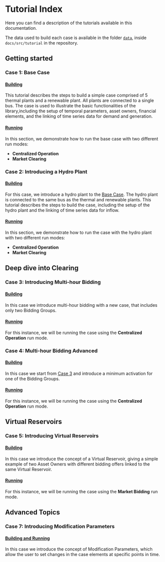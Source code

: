# Tutorial Index

Here you can find a description of the tutorials available in this documentation. 

The data used to build each case is available in the folder [`data`](https://github.com/psrenergy/IARA.jl/tree/master/docs/src/tutorial/data), inside `docs/src/tutorial` in the repository.

## Getting started

### Case 1: Base Case

#### [Building](tutorial/build_base_case.md)

This tutorial describes the steps to build a simple case comprised of 5 thermal plants and a renewable plant. All plants are connected to a single bus. The case is used to illustrate the basic functionalities of the library,including the setup of temporal parameters, asset owners, financial elements, and the linking of time series data for demand and generation.

#### [Running](tutorial/run_base_case.md)

In this section, we demonstrate how to run the base case with two different run modes:
- **Centralized Operation**
- **Market Clearing**

### Case 2: Introducing a Hydro Plant

#### [Building](tutorial/build_hydroplant_base_case.md)

For this case, we introduce a hydro plant to the [Base Case](tutorial/build_base_case.md). The hydro plant is connected to the same bus as the thermal and renewable plants. This tutorial describes the steps to build the case, including the setup of the hydro plant and the linking of time series data for inflow.

#### [Running](tutorial/run_hydroplant_base_case.md)

In this section, we demonstrate how to run the case with the hydro plant with two different run modes:
- **Centralized Operation**
- **Market Clearing**

## Deep dive into Clearing

### Case 3: Introducing Multi-hour Bidding

#### [Building](tutorial/build_multi_hour_base_case.md)

In this case we introduce multi-hour bidding with a new case, that includes only two Bidding Groups.

#### [Running](tutorial/run_multi_hour_base_case.md)

For this instance, we will be running the case using the **Centralized Operation** run mode.

### Case 4: Multi-hour Bidding Advanced

#### [Building](tutorial/build_multi_min_activation.md)

In this case we start from [Case 3](tutorial/build_multi_hour_base_case.md) and introduce a minimum activation for one of the Bidding Groups.

#### [Running](tutorial/run_multi_min_activation.md)

For this instance, we will be running the case using the **Centralized Operation** run mode.

## Virtual Reservoirs

### Case 5: Introducing Virtual Reservoirs

#### [Building](tutorial/build_reservoir_case.md)

In this case we introduce the concept of a Virtual Reservoir, giving a simple example of two Asset Owners with different bidding offers linked to the same Virtual Reservoir.

#### [Running](tutorial/run_reservoir_case.md)

For this instance, we will be running the case using the **Market Bidding** run mode.

## Advanced Topics

### Case 7: Introducing Modification Parameters

#### [Building and Running](tutorial/build_modifications_case.md)

In this case we introduce the concept of Modification Parameters, which allow the user to set changes in the case elements at specific points in time.